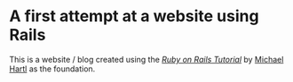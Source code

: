 # A first attempt at a website using Rails

This is a website / blog created using the 
[*Ruby on Rails Tutorial*](http://railstutorial.org/)
by [Michael Hartl](http://michaelhartl.com/) as the foundation.
